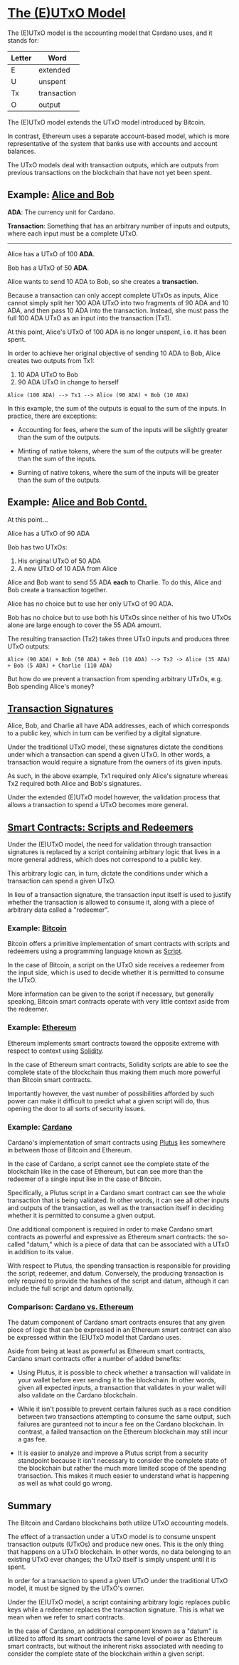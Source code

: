 # [The (E)UTxO Model](https://www.youtube.com/watch?v=_zr3W8cgzIQ&t=402s)

The (E)UTxO model is the accounting model that Cardano uses, and it stands for:

| Letter | Word        |
| ------ | ----------- |
| E      | extended    |
| U      | unspent     |
| Tx     | transaction |
| O      | output      |

The (E)UTxO model extends the UTxO model introduced by Bitcoin.

In contrast, Ethereum uses a separate account-based model, which is more representative of the system that banks use with accounts and account balances.

The UTxO models deal with transaction outputs, which are outputs from previous transactions on the blockchain that have not yet been spent.

## Example: [Alice and Bob](https://youtu.be/_zr3W8cgzIQ?t=460)

**ADA**: The currency unit for Cardano.

**Transaction**: Something that has an arbitrary number of inputs and outputs, where each input must be a complete UTxO.

---

Alice has a UTxO of 100 **ADA**.

Bob has a UTxO of 50 **ADA**.

Alice wants to send 10 ADA to Bob, so she creates a **transaction**.

Because a transaction can only accept complete UTxOs as inputs, Alice cannot simply split her 100 ADA UTxO into two fragments of 90 ADA and 10 ADA, and then pass 10 ADA into the transaction. Instead, she must pass the full 100 ADA UTxO as an input into the transaction (Tx1).

At this point, Alice's UTxO of 100 ADA is no longer unspent, i.e. it has been spent.

In order to achieve her original objective of sending 10 ADA to Bob, Alice creates two outputs from Tx1:

1. 10 ADA UTxO to Bob
2. 90 ADA UTxO in change to herself

```
Alice (100 ADA) --> Tx1 --> Alice (90 ADA) + Bob (10 ADA)
```

In this example, the sum of the outputs is equal to the sum of the inputs. In practice, there are exceptions:

- Accounting for fees, where the sum of the inputs will be slightly greater than the sum of the outputs.
- Minting of native tokens, where the sum of the outputs will be greater than the sum of the inputs.

- Burning of native tokens, where the sum of the inputs will be greater than the sum of the outputs.

## Example: [Alice and Bob Contd.](https://youtu.be/_zr3W8cgzIQ?t=710)

At this point...

Alice has a UTxO of 90 ADA

Bob has two UTxOs:
1. His original UTxO of 50 ADA
2. A new UTxO of 10 ADA from Alice

Alice and Bob want to send 55 ADA **each** to Charlie. To do this, Alice and Bob create a transaction together.

Alice has no choice but to use her only UTxO of 90 ADA.

Bob has no choice but to use both his UTxOs since neither of his two UTxOs alone are large enough to cover the 55 ADA amount.

The resulting transaction (Tx2) takes three UTxO inputs and produces three UTxO outputs:

```
Alice (90 ADA) + Bob (50 ADA) + Bob (10 ADA) --> Tx2 -> Alice (35 ADA) + Bob (5 ADA) + Charlie (110 ADA)
```

But how do we prevent a transaction from spending arbitrary UTxOs, e.g. Bob spending Alice's money?

## [Transaction Signatures](https://youtu.be/_zr3W8cgzIQ?t=771)

Alice, Bob, and Charlie all have ADA addresses, each of which corresponds to a public key, which in turn can be verified by a digital signature.

Under the traditional UTxO model, these signatures dictate the conditions under which a transaction can spend a given UTxO. In other words, a transaction would require a signature from the owners of its given inputs.

As such, in the above example, Tx1 required only Alice's signature whereas Tx2 required both Alice and Bob's signatures.

Under the extended (E)UTxO model however, the validation process that allows a transaction to spend a UTxO becomes more general.

## [Smart Contracts: Scripts and Redeemers](https://youtu.be/_zr3W8cgzIQ?t=844)

Under the (E)UTxO model, the need for validation through transaction signatures is replaced by a script containing arbitrary logic that lives in a more general address, which does not correspond to a public key.

This arbitrary logic can, in turn, dictate the conditions under which a transaction can spend a given UTxO.

In lieu of a transaction signature, the transaction input itself is used to justify whether the transaction is allowed to consume it, along with a piece of arbitrary data called a "redeemer".

### Example: [Bitcoin](https://youtu.be/_zr3W8cgzIQ?t=1004)

Bitcoin offers a primitive implementation of smart contracts with scripts and redeemers using a programming language known as [Script](https://en.bitcoin.it/wiki/Script).

In the case of Bitcoin, a script on the UTxO side receives a redeemer from the input side, which is used to decide whether it is permitted to consume the UTxO.

More information can be given to the script if necessary, but generally speaking, Bitcoin smart contracts operate with very little context aside from the redeemer.

### Example: [Ethereum](https://youtu.be/_zr3W8cgzIQ?t=1040)

Ethereum implements smart contracts toward the opposite extreme with respect to context using [Solidity](https://en.wikipedia.org/wiki/Solidity).

In the case of Ethereum smart contracts, Solidity scripts are able to see the complete state of the blockchain thus making them much more powerful than Bitcoin smart contracts.

Importantly however, the vast number of possibilities afforded by such power can make it difficult to predict what a given script will do, thus opening the door to all sorts of security issues.

### Example: [Cardano](https://youtu.be/_zr3W8cgzIQ?t=1100)

Cardano's implementation of smart contracts using [Plutus](https://developers.cardano.org/en/programming-languages/plutus/overview/) lies somewhere in between those of Bitcoin and Ethereum.

In the case of Cardano, a script cannot see the complete state of the blockchain like in the case of Ethereum, but can see more than the redeemer of a single input like in the case of Bitcoin.

Specifically, a Plutus script in a Cardano smart contract can see the whole transaction that is being validated. In other words, it can see all other inputs and outputs of the transaction, as well as the transaction itself in deciding whether it is permitted to consume a given output.

One additional component is required in order to make Cardano smart contracts as powerful and expressive as Ethereum smart contracts: the so-called "datum," which is a piece of data that can be associated with a UTxO in addition to its value.

With respect to Plutus, the spending transaction is responsible for providing the script, redeemer, and datum. Conversely, the producing transaction is only required to provide the hashes of the script and datum, although it can include the full script and datum optionally.

### Comparison: [Cardano vs. Ethereum](https://youtu.be/_zr3W8cgzIQ?t=1190)

The datum component of Cardano smart contracts ensures that any given piece of logic that can be expressed in an Ethereum smart contract can also be expressed within the (E)UTxO model that Cardano uses.

Aside from being at least as powerful as Ethereum smart contracts, Cardano smart contracts offer a number of added benefits:

- Using Plutus, it is possible to check whether a transaction will validate in your wallet before ever sending it to the blockchain. In other words, given all expected inputs, a transaction that validates in your wallet will also validate on the Cardano blockchain.

- While it isn't possible to prevent certain failures such as a race condition between two transactions attempting to consume the same output, such failures are guranteed not to incur a fee on the Cardano blockchain. In contrast, a failed transaction on the Ethereum blockchain may still incur a gas fee.

- It is easier to analyze and improve a Plutus script from a security standpoint because it isn't necessary to consider the complete state of the blockchain but rather the much more limited scope of the spending transaction. This makes it much easier to understand what is happening as well as what could go wrong.

## Summary

The Bitcoin and Cardano blockchains both utilize UTxO accounting models.

The effect of a transaction under a UTxO model is to consume unspent transaction outputs (UTxOs) and produce new ones. This is the only thing that happens on a UTxO blockchain. In other words, no data belonging to an existing UTxO ever changes; the UTxO itself is simply unspent until it is spent.

In order for a transaction to spend a given UTxO under the traditional UTxO model, it must be signed by the UTxO's owner.

Under the (E)UTxO model, a script containing arbitrary logic replaces public keys while a redeemer replaces the transaction signature. This is what we mean when we refer to smart contracts.

In the case of Cardano, an additional component known as a "datum" is utilized to afford its smart contracts the same level of power as Ethereum smart contracts, but without the inherent risks associated with needing to consider the complete state of the blockchain within a given script.
